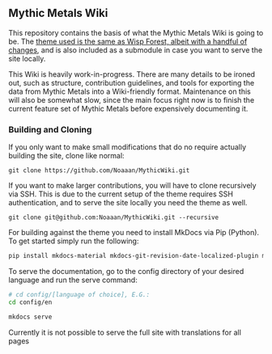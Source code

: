 ## Mythic Metals Wiki

This repository contains the basis of what the Mythic Metals Wiki is going to be. The [theme used is the same as Wisp Forest, albeit with a handful of changes](https://github.com/Noaaan/mythic-docs-theme), and is also included as a submodule in case you want to serve the site locally.

This Wiki is heavily work-in-progress. There are many details to be ironed out, such as structure, contribution guidelines, and tools for exporting the data from Mythic Metals into a Wiki-friendly format. Maintenance on this will also be somewhat slow, since the main focus right now is to finish the current feature set of Mythic Metals before expensively documenting it. 

### Building and Cloning

If you only want to make small modifications that do no require actually building the site, clone like normal:

`git clone https://github.com/Noaaan/MythicWiki.git`

If you want to make larger contributions, you will have to clone recursively via SSH. This is due to the current setup of the theme requires SSH authentication, and to serve the site locally you need the theme as well.

`git clone git@github.com:Noaaan/MythicWiki.git --recursive`

For building against the theme you need to install MkDocs via Pip (Python). To get started simply run the following:

```bash
pip install mkdocs-material mkdocs-git-revision-date-localized-plugin mkdocs-video mkdocs-static-i18n[material]
```

To serve the documentation, go to the config directory of your desired language and run the serve command:

```bash
# cd config/[language of choice], E.G.:
cd config/en

mkdocs serve
```

Currently it is not possible to serve the full site with translations for all pages